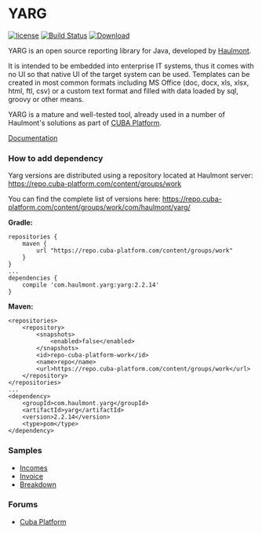 YARG
====

[![license](https://img.shields.io/badge/license-Apache%20License%202.0-blue.svg?style=flat)](http://www.apache.org/licenses/LICENSE-2.0) [![Build Status](https://travis-ci.org/cuba-platform/yarg.svg?branch=master)](https://travis-ci.org/cuba-platform/yarg) [ ![Download](https://api.bintray.com/packages/cuba-platform/main/yarg/images/download.svg) ](https://bintray.com/cuba-platform/main/yarg/_latestVersion)

YARG is an open source reporting library for Java, developed by [Haulmont](http://www.haulmont.com/).

It is intended to be embedded into enterprise IT systems, thus it comes with no UI so that native UI of the target system can be used. Templates can be created in most common formats including MS Office (doc, docx, xls, xlsx, html, ftl, csv)  or a custom text format and filled with data loaded by sql, groovy or other means.

YARG is a mature and well-tested tool, already used in a number of Haulmont's solutions as part of [CUBA Platform](https://www.cuba-platform.com/YARG).

[Documentation](https://github.com/Haulmont/yarg/wiki)

### How to add dependency

Yarg versions are distributed using a repository located at Haulmont server: https://repo.cuba-platform.com/content/groups/work

You can find the complete list of versions here: https://repo.cuba-platform.com/content/groups/work/com/haulmont/yarg/

__Gradle:__
```
repositories {
    maven {
        url "https://repo.cuba-platform.com/content/groups/work"
    }
}
...
dependencies {
    compile 'com.haulmont.yarg:yarg:2.2.14'
}
```

__Maven:__
```
<repositories>
    <repository>
        <snapshots>
            <enabled>false</enabled>
        </snapshots>
        <id>repo-cuba-platform-work</id>
        <name>repo</name>
        <url>https://repo.cuba-platform.com/content/groups/work</url>
    </repository>
</repositories>
...
<dependency>
    <groupId>com.haulmont.yarg</groupId>
    <artifactId>yarg</artifactId>
    <version>2.2.14</version>
    <type>pom</type>
</dependency>
```

### Samples

  * [Incomes](/core/modules/core/test/sample/incomes)
  * [Invoice](/core/modules/core/test/sample/invoice)
  * [Breakdown](/core/modules/core/test/sample/financedetails)


### Forums
* [Cuba Platform](https://www.cuba-platform.com/support/)

